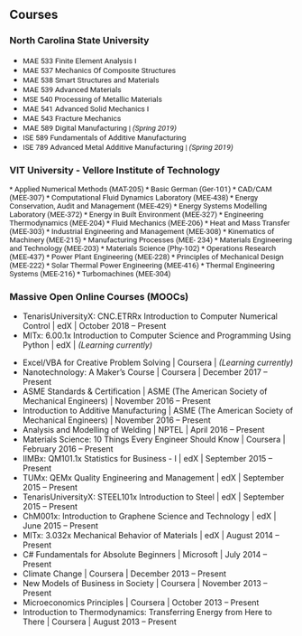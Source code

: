 <!---
1st way <div style="text-align: justify"> 
<span style="font-family:San Francisco, Roboto, Segoe UI; font-size:10pt;">
-->

<!---
2nd way: I am in <span style="font-family:Papyrus; font-size:4em;">LOVE!</span>
-->

## Courses

### North Carolina State University 

* <span style="font-family:San Francisco, Roboto, Segoe UI; font-size:10pt;"> MAE 533 Finite Element Analysis I</span>
* <span style="font-family:San Francisco, Roboto, Segoe UI; font-size:10pt;"> MAE 537 Mechanics Of Composite Structures</span>
* <span style="font-family:San Francisco, Roboto, Segoe UI; font-size:10pt;"> MAE 538 Smart Structures and Materials</span>
* <span style="font-family:San Francisco, Roboto, Segoe UI; font-size:10pt;"> MAE 539 Advanced Materials</span>
* <span style="font-family:San Francisco, Roboto, Segoe UI; font-size:10pt;"> MSE 540 Processing of Metallic Materials</span>
* <span style="font-family:San Francisco, Roboto, Segoe UI; font-size:10pt;"> MAE 541 Advanced Solid Mechanics I</span>
* <span style="font-family:San Francisco, Roboto, Segoe UI; font-size:10pt;"> MAE 543 Fracture Mechanics</span>
* <span style="font-family:San Francisco, Roboto, Segoe UI; font-size:10pt;"> MAE 589 Digital Manufacturing
| *(Spring 2019)*</span>
* <span style="font-family:San Francisco, Roboto, Segoe UI; font-size:10pt;"> ISE 589 Fundamentals of Additive Manufacturing</span>
* <span style="font-family:San Francisco, Roboto, Segoe UI; font-size:10pt;"> ISE 789 Advanced Metal Additive Manufacturing 
| *(Spring 2019)*</span>

### VIT University - Vellore Institute of Technology

<span style="font-family:San Francisco, Roboto, Segoe UI; font-size:10pt;"> 
* Applied Numerical Methods (MAT-205)
* Basic German (Ger-101)
* CAD/CAM (MEE-307)
* Computational Fluid Dynamics Laboratory (MEE-438)
* Energy Conservation, Audit and Management (MEE-429)
* Energy Systems Modelling Laboratory (MEE-372)
* Energy in Built Environment (MEE-327)
* Engineering Thermodynamics (MEE-204)
* Fluid Mechanics (MEE-206)
* Heat and Mass Transfer (MEE-303)
* Industrial Engineering and Management (MEE-308)
* Kinematics of Machinery (MEE-215)
* Manufacturing Processes (MEE- 234)
* Materials Engineering and Technology (MEE-203)
* Materials Science (Phy-102)
* Operations Research (MEE-437)
* Power Plant Engineering (MEE-228)
* Principles of Mechanical Design (MEE-222)
* Solar Thermal Power Engineering (MEE-416)
* Thermal Engineering Systems (MEE-216)
* Turbomachines (MEE-304)</span>

### Massive Open Online Courses (MOOCs)

* TenarisUniversityX: CNC.ETRRx Introduction to Computer Numerical Control
| edX
| October 2018 – Present
* MITx: 6.00.1x Introduction to Computer Science and Programming Using Python
| edX
| *(Learning currently)*
<!---Introduction to Programming with MATLAB| Coursera|(Learning currently)-->
* Excel/VBA for Creative Problem Solving
| Coursera
| *(Learning currently)*
* Nanotechnology: A Maker’s Course
| Coursera
| December 2017 – Present
* ASME Standards & Certification 
| ASME (The American Society of Mechanical Engineers)
| November 2016 – Present
* Introduction to Additive Manufacturing 
| ASME (The American Society of Mechanical Engineers) 
| November 2016 – Present
* Analysis and Modelling of Welding 
| NPTEL 
| April 2016 – Present
* Materials Science: 10 Things Every Engineer Should Know 
| Coursera
| February 2016 – Present
* IIMBx: QM101.1x Statistics for Business - I 
| edX 
| September 2015 – Present
* TUMx: QEMx Quality Engineering and Management 
| edX 
| September 2015 – Present
* TenarisUniversityX: STEEL101x Introduction to Steel 
| edX 
| September 2015 – Present
* ChM001x: Introduction to Graphene Science and Technology 
| edX 
| June 2015 – Present
* MITx: 3.032x Mechanical Behavior of Materials 
| edX 
| August 2014 – Present
* C# Fundamentals for Absolute Beginners 
| Microsoft 
| July 2014 – Present
* Climate Change 
| Coursera 
| December 2013 – Present
* New Models of Business in Society 
| Coursera 
| November 2013 – Present
* Microeconomics Principles 
| Coursera 
| October 2013 – Present
* Introduction to Thermodynamics: Transferring Energy from Here to There 
| Coursera 
| August 2013 – Present</span>

<br /> 

